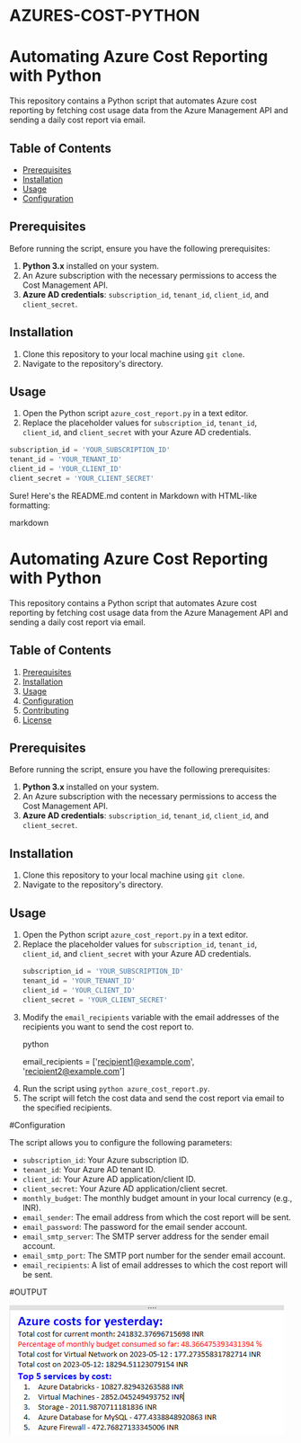 # AZURES-COST-PYTHON
# Automating Azure Cost Reporting with Python

This repository contains a Python script that automates Azure cost reporting by fetching cost usage data from the Azure Management API and sending a daily cost report via email.

## Table of Contents
- [Prerequisites](#prerequisites)
- [Installation](#installation)
- [Usage](#usage)
- [Configuration](#configuration)


## Prerequisites

Before running the script, ensure you have the following prerequisites:

1. **Python 3.x** installed on your system.
2. An Azure subscription with the necessary permissions to access the Cost Management API.
3. **Azure AD credentials**: `subscription_id`, `tenant_id`, `client_id`, and `client_secret`.

## Installation

1. Clone this repository to your local machine using `git clone`.
2. Navigate to the repository's directory.

## Usage

1. Open the Python script `azure_cost_report.py` in a text editor.
2. Replace the placeholder values for `subscription_id`, `tenant_id`, `client_id`, and `client_secret` with your Azure AD credentials.

```python
subscription_id = 'YOUR_SUBSCRIPTION_ID'
tenant_id = 'YOUR_TENANT_ID'
client_id = 'YOUR_CLIENT_ID'
client_secret = 'YOUR_CLIENT_SECRET'
```
Sure! Here's the README.md content in Markdown with HTML-like formatting:

markdown

# Automating Azure Cost Reporting with Python

This repository contains a Python script that automates Azure cost reporting by fetching cost usage data from the Azure Management API and sending a daily cost report via email.

## Table of Contents
<ol>
<li><a href="#prerequisites">Prerequisites</a></li>
<li><a href="#installation">Installation</a></li>
<li><a href="#usage">Usage</a></li>
<li><a href="#configuration">Configuration</a></li>
<li><a href="#contributing">Contributing</a></li>
<li><a href="#license">License</a></li>
</ol>

## Prerequisites

Before running the script, ensure you have the following prerequisites:

<ol>
<li><strong>Python 3.x</strong> installed on your system.</li>
<li>An Azure subscription with the necessary permissions to access the Cost Management API.</li>
<li><strong>Azure AD credentials</strong>: <code>subscription_id</code>, <code>tenant_id</code>, <code>client_id</code>, and <code>client_secret</code>.</li>
</ol>

## Installation

<ol>
<li>Clone this repository to your local machine using <code>git clone</code>.</li>
<li>Navigate to the repository's directory.</li>
</ol>

## Usage

<ol>
<li>Open the Python script <code>azure_cost_report.py</code> in a text editor.</li>
<li>Replace the placeholder values for <code>subscription_id</code>, <code>tenant_id</code>, <code>client_id</code>, and <code>client_secret</code> with your Azure AD credentials.

```python
subscription_id = 'YOUR_SUBSCRIPTION_ID'
tenant_id = 'YOUR_TENANT_ID'
client_id = 'YOUR_CLIENT_ID'
client_secret = 'YOUR_CLIENT_SECRET'
```
</li>
<li>Modify the <code>email_recipients</code> variable with the email addresses of the recipients you want to send the cost report to.

python

email_recipients = ['recipient1@example.com', 'recipient2@example.com']

</li>
<li>Run the script using <code>python azure_cost_report.py</code>.</li>
<li>The script will fetch the cost data and send the cost report via email to the specified recipients.</li>
</ol>



#Configuration

The script allows you to configure the following parameters:
<ul>
<li><code>subscription_id</code>: Your Azure subscription ID.</li>
<li><code>tenant_id</code>: Your Azure AD tenant ID.</li>
<li><code>client_id</code>: Your Azure AD application/client ID.</li>
<li><code>client_secret</code>: Your Azure AD application/client secret.</li>
<li><code>monthly_budget</code>: The monthly budget amount in your local currency (e.g., INR).</li>
<li><code>email_sender</code>: The email address from which the cost report will be sent.</li>
<li><code>email_password</code>: The password for the email sender account.</li>
<li><code>email_smtp_server</code>: The SMTP server address for the sender email account.</li>
<li><code>email_smtp_port</code>: The SMTP port number for the sender email account.</li>
<li><code>email_recipients</code>: A list of email addresses to which the cost report will be sent.</li>
</ul>


#OUTPUT


![Image](./COST.png)
